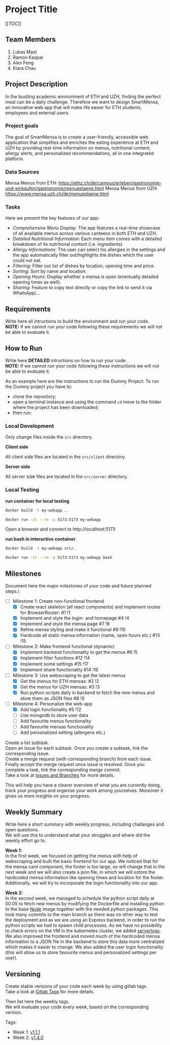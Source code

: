 # Project Title

[[_TOC_]]

## Team Members
1. Lukas Mast
2. Ramon Kaspar
3. Alex Feng
4. Kiara Chau

## Project Description 
In the bustling academic environment of ETH and UZH, finding the perfect meal can be a daily challenge. Therefore we want to design SmartMensa, an innovative web app that will make life easier for ETH students, employees and external users.

### Project goals
The goal of SmartMensa is to create a user-friendly, accessible web application that simplifies and enriches the eating experience at ETH and UZH by providing real-time information on menus, nutritional content, allergy alerts, and personalized recommendations, all in one integrated platform. 

### Data Sources
Mensa Menus from ETH: https://ethz.ch/de/campus/erleben/gastronomie-und-einkaufen/gastronomie/menueplaene.html
Mensa Menus from UZH: https://www.mensa.uzh.ch/de/menueplaene.html

### Tasks
Here we present the key features of our app:

- *Comprehensive Menu Display:* The app features a real-time showcase of all available menus across various canteens in both ETH and UZH.
- *Detailed Nutritional Information:* Each menu item comes with a detailed breakdown of its nutritional content (i.e. ingredients)
- *Allergy Informations*: The user can select his allergies in the settings and the app automatically filter out/highlights the dishes which the user could not eat.
- *Filtering*: Filter out list of dishes by location, opening time and price.
- *Sorting*: Sort by name and location.
- *Opening Hours*: Display whether a mensa is open (eventually detailed opening times as well).
- *Sharing*: Feature to copy text directly or copy the link to send it via WhatsApp/…


## Requirements
Write here all intructions to build the environment and run your code.\
**NOTE:** If we cannot run your code following these requirements we will not be able to evaluate it.

## How to Run
Write here **DETAILED** intructions on how to run your code.\
**NOTE:** If we cannot run your code following these instructions we will not be able to evaluate it.

As an example here are the instructions to run the Dummy Project:
To run the Dummy project you have to:
- clone the repository;
- open a terminal instance and using the command ```cd``` move to the folder where the project has been downloaded;
- then run:


### Local Development

Only change files inside the `src` directory.

**Client side**

All client side files are located in the `src/client` directory.

**Server side**

All server side files are located in the `src/server` directory.

### Local Testing

**run container for local testing**

```bash
docker build -t my-webapp .

docker run -it --rm -p 5173:5173 my-webapp
```
Open a browser and connect to http://localhost:5173

**run bash in interactive container**
```bash
docker build -t my-webapp src/.

docker run -it --rm -p 5173:5173 my-webapp bash
```


## Milestones
Document here the major milestones of your code and future planned steps.\
- [ ] Milestone 1: Create non-functional frontend
  - [x] Create react skeleton (all react components) and implement routes for BrowserRouter: #1 !1
  - [x] Implement and style the login- and homepage #4 !4
  - [x] Implement and style the mensa page #7 !8
  - [x] Refine mensa styling and make it functional #9 !10
  - [x] Hardcode all static mensa information (name, open hours etc.) #13 !15

- [ ] Milestone 2: Make frontend functional (dynamic)
  - [x] Implement backend functionality to get the menus #6 !5
  - [x] Implement filter functions #12 !14
  - [x] Implement some settings #15 !17
  - [x] Implement share functionality #14 !16

- [ ] Milestone 3: Use webscraping to get the latest menus
  - [x] Get the menus for ETH mensas: #2 !2
  - [x] Get the menus for UZH mensas: #3 !3
  - [x] Run python scripts daily in backend to fetch the new menus and store them as JSON files #8 !9

- [ ] Milestone 4: Personalize the web-app
  - [x] Add login functionality #5 !12
  - [ ] Use mongodb to store user data
  - [ ] Add favourite menus functionality
  - [ ] Add favourite mensas functionality
  - [ ] Add personalized setting (allergens etc.)

Create a list subtask.\
Open an issue for each subtask. Once you create a subtask, link the corresponding issue.\
Create a merge request (with corresponding branch) from each issue.\
Finally accept the merge request once issue is resolved. Once you complete a task, link the corresponding merge commit.\
Take a look at [Issues and Branches](https://www.youtube.com/watch?v=DSuSBuVYpys) for more details. 

This will help you have a clearer overview of what you are currently doing, track your progress and organise your work among yourselves. Moreover it gives us more insights on your progress.  

## Weekly Summary 
Write here a short summary with weekly progress, including challanges and open questions.\
We will use this to understand what your struggles and where did the weekly effort go to.

**Week 1:**\
In the first week, we focused on getting the menus with help of webscraping and built the basic frontend for our app. We noticed that for the mensa card component, the footer is too large, so will change that in the next week and we will also create a json file, in which we will sotore the hardcoded mensa information like opening times and location for the footer. Additionally, we will try to incorporate the login functionality into our app.

**Week 2:**\
In the second week, we managed to schedule the python script daily at 00:05 to fetch new menus by modifying the Dockerfile and installing python to the base [Node](https://hub.docker.com/_/node/) image together with the needed python packages. This took many commits to the main branch as there was no other way to test the deployment and as we are using an Express backend, in order to run the python scripts we had to spawn child processes. As we have no possibility to check errors on the VM in the kubernetes cluster, we added [serverlogs](http://lumast-project-express.course-fwe-2023.isginf.ch/serverlogs). We also improved the frontend and moved much of the hardcoded mensa information to a JSON file in the backend to store this data more centralized which makes it easier to change. We also added the user login functionality (this will allow us to store favourite menus and personalized settings per user). 

## Versioning
Create stable versions of your code each week by using gitlab tags.\
Take a look at [Gitlab Tags](https://docs.gitlab.com/ee/topics/git/tags.html) for more details. 

Then list here the weekly tags. \
We will evaluate your code every week, based on the corresponding version.

Tags:
- Week 1: [v1.1.1](https://gitlab.inf.ethz.ch/course-fwe2023/students/project/express/lumast_project_express/-/tags/v1.1.1)
- Week 2: [v1.4.0](https://gitlab.inf.ethz.ch/course-fwe2023/students/project/express/lumast_project_express/-/tags/v1.4.0)
